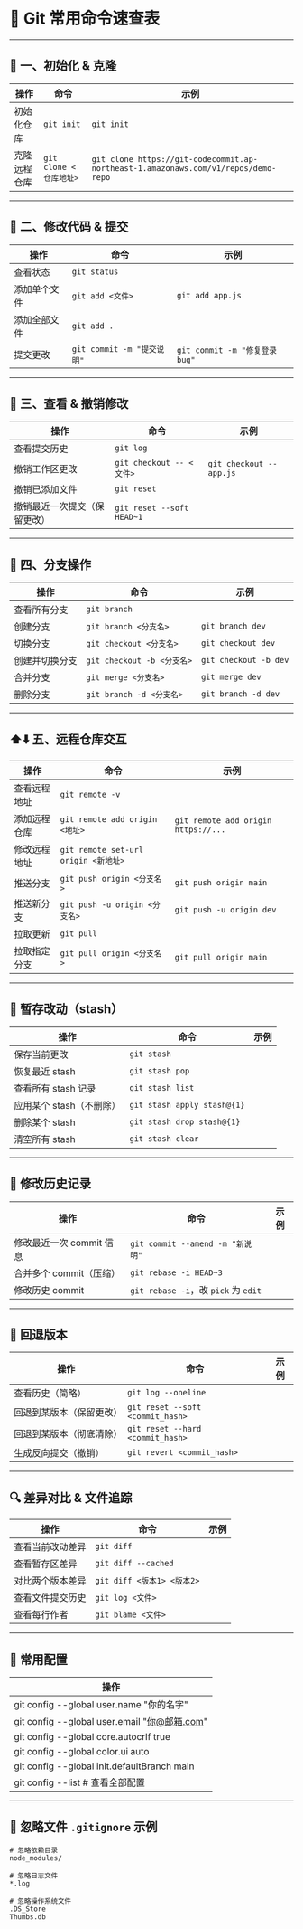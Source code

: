 # 🚀 Git 常用命令速查表

---

## 🔧 一、初始化 & 克隆

| 操作           | 命令                                   | 示例 |
|----------------|----------------------------------------|------|
| 初始化仓库      | `git init`                             | `git init` |
| 克隆远程仓库    | `git clone <仓库地址>`                  | `git clone https://git-codecommit.ap-northeast-1.amazonaws.com/v1/repos/demo-repo` |

---

## 📝 二、修改代码 & 提交

| 操作           | 命令                                   | 示例 |
|----------------|----------------------------------------|------|
| 查看状态        | `git status`                           | |
| 添加单个文件    | `git add <文件>`                        | `git add app.js` |
| 添加全部文件    | `git add .`                             | |
| 提交更改        | `git commit -m "提交说明"`               | `git commit -m "修复登录 bug"` |

---

## 🔁 三、查看 & 撤销修改

| 操作                | 命令                                   | 示例 |
|---------------------|----------------------------------------|------|
| 查看提交历史         | `git log`                              | |
| 撤销工作区更改       | `git checkout -- <文件>`                | `git checkout -- app.js` |
| 撤销已添加文件       | `git reset`                            | |
| 撤销最近一次提交（保留更改）| `git reset --soft HEAD~1`       | |

---

## 🌳 四、分支操作

| 操作           | 命令                                   | 示例 |
|----------------|----------------------------------------|------|
| 查看所有分支    | `git branch`                           | |
| 创建分支        | `git branch <分支名>`                   | `git branch dev` |
| 切换分支        | `git checkout <分支名>`                 | `git checkout dev` |
| 创建并切换分支  | `git checkout -b <分支名>`              | `git checkout -b dev` |
| 合并分支        | `git merge <分支名>`                    | `git merge dev` |
| 删除分支        | `git branch -d <分支名>`                | `git branch -d dev` |

---

## ⬆️⬇️ 五、远程仓库交互

| 操作             | 命令                                        | 示例 |
|------------------|---------------------------------------------|------|
| 查看远程地址     | `git remote -v`                              | |
| 添加远程仓库     | `git remote add origin <地址>`               | `git remote add origin https://...` |
| 修改远程地址     | `git remote set-url origin <新地址>`         | |
| 推送分支         | `git push origin <分支名>`                    | `git push origin main` |
| 推送新分支       | `git push -u origin <分支名>`                 | `git push -u origin dev` |
| 拉取更新         | `git pull`                                   | |
| 拉取指定分支     | `git pull origin <分支名>`                    | `git pull origin main` |

---

## 🧰 暂存改动（stash）

| 操作                     | 命令                                      | 示例 |
|--------------------------|-------------------------------------------|------|
| 保存当前更改             | `git stash`                               | |
| 恢复最近 stash           | `git stash pop`                           | |
| 查看所有 stash 记录      | `git stash list`                          | |
| 应用某个 stash（不删除） | `git stash apply stash@{1}`               | |
| 删除某个 stash           | `git stash drop stash@{1}`                | |
| 清空所有 stash           | `git stash clear`                         | |

---

## 🧾 修改历史记录

| 操作                     | 命令                                      | 示例 |
|--------------------------|-------------------------------------------|------|
| 修改最近一次 commit 信息 | `git commit --amend -m "新说明"`           | |
| 合并多个 commit（压缩） | `git rebase -i HEAD~3`                    | |
| 修改历史 commit          | `git rebase -i`，改 `pick` 为 `edit`       | |

---

## 🔁 回退版本

| 操作                     | 命令                                      | 示例 |
|--------------------------|-------------------------------------------|------|
| 查看历史（简略）        | `git log --oneline`                       | |
| 回退到某版本（保留更改）| `git reset --soft <commit_hash>`         | |
| 回退到某版本（彻底清除）| `git reset --hard <commit_hash>`         | |
| 生成反向提交（撤销）    | `git revert <commit_hash>`               | |

---

## 🔍 差异对比 & 文件追踪

| 操作                     | 命令                                      | 示例 |
|--------------------------|-------------------------------------------|------|
| 查看当前改动差异         | `git diff`                                | |
| 查看暂存区差异           | `git diff --cached`                       | |
| 对比两个版本差异         | `git diff <版本1> <版本2>`                | |
| 查看文件提交历史         | `git log <文件>`                          | |
| 查看每行作者             | `git blame <文件>`                        | |

---

## 🔧 常用配置

| 操作                    
|----------------------------------------------|
|git config --global user.name "你的名字"      |
|git config --global user.email "你@邮箱.com"  |
|git config --global core.autocrlf true       |
|git config --global color.ui auto            |
|git config --global init.defaultBranch main  |
|git config --list  # 查看全部配置             |

---

## 📂 忽略文件 `.gitignore` 示例

```gitignore
# 忽略依赖目录
node_modules/

# 忽略日志文件
*.log

# 忽略操作系统文件
.DS_Store
Thumbs.db
